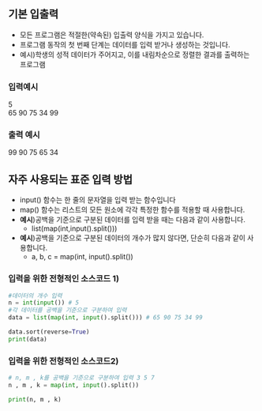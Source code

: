 ## 기본 입출력
- 모든 프로그램은 적절한(약속된) 입출력 양식을 가지고 있습니다.
- 프로그램 동작의 첫 번째 단계는 데이터를 입력 받거나 생성하는 것입니다.
- 예시)학생의 성적 데이터가 주어지고, 이를 내림차순으로 정렬한 결과를 출력하는 프로그램
### 입력예시
5    
65 90 75 34 99
### 출력 예시
99 90 75 65 34

  
## 자주 사용되는 표준 입력 방법
- input() 함수는 한 줄의 문자열을 입력 받는 함수입니다
- map() 함수는 리스트의 모든 원소에 각각 특정한 함수를 적용할 때 사용합니다.
- **예시**)공백을 기준으로 구분된 데이터를 입력 받을 때는 다음과 같이 사용합니다.
  - list(map(int,input().split()))
- **예시**)공백을 기준으로 구분된 데이터의 개수가 많지 않다면, 단순히 다음과 같이 사용합니다.
  - a, b, c = map(int, input().split())  
### 입력을 위한 전형적인 소스코드 1)
```python
#데이터의 개수 입력 
n = int(input()) # 5
#각 데이터를 공백을 기준으로 구분하여 입력 
data = list(map(int, input().split())) # 65 90 75 34 99

data.sort(reverse=True)
print(data)
```
### 입력을 위한 전형적인 소스코드2)
```python
# n, m , k를 공백을 기준으로 구분하여 입력 3 5 7
n , m , k = map(int, input().split())

print(n, m , k)
```
